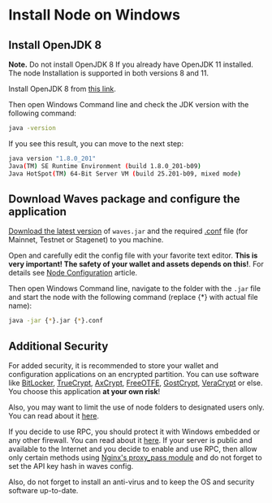 # Install Node on Windows

## Install OpenJDK 8

**Note.** Do not install OpenJDK 8 If you already have OpenJDK 11 installed. The node Installation is supported in both versions 8 and 11.

Install OpenJDK 8 from [this link](https://access.redhat.com/documentation/en-us/openjdk/8/html/openjdk_8_for_windows_getting_started_guide/getting_started_with_openjdk_for_windows).

Then open Windows Command line and check the JDK version with the following command:

```bash
java -version
```

If you see this result, you can move to the next step:

```bash
java version "1.8.0_201"
Java(TM) SE Runtime Environment (build 1.8.0_201-b09)
Java HotSpot(TM) 64-Bit Server VM (build 25.201-b09, mixed mode)
```

## Download Waves package and configure the application

[Download the latest version](https://github.com/wavesplatform/Waves/releases) of `waves.jar` and the required [.conf](https://github.com/wavesplatform/Waves/tree/master/node) file (for Mainnet, Testnet or Stagenet) to you machine.

Open and carefully edit the config file with your favorite text editor. **This is very important! The safety of your wallet and assets depends on this!**. For details see [Node Configuration](/en/waves-node/node-configuration) article.

Then open Windows Command line, navigate to the folder with the `.jar` file and start the node with the following command (replace {*} with actual file name):

```bash
java -jar {*}.jar {*}.conf
```

## Additional Security

For added security, it is recommended to store your wallet and configuration applications on an encrypted partition. You can use software like [BitLocker](https://technet.microsoft.com/en-us/library/cc731549%28v=ws.10%29.aspx), [TrueCrypt](http://truecrypt.sourceforge.net/), [AxCrypt](https://www.axcrypt.net/), [FreeOTFE](https://sourceforge.net/projects/freeotfe.mirror/), [GostCrypt](https://www.gostcrypt.org/), [VeraCrypt](https://veracrypt.codeplex.com/) or else. You choose this application **at your own risk**!

Also, you may want to limit the use of node folders to designated users only. You can read about it [here](https://technet.microsoft.com/en-us/library/cc754344%28v=ws.11%29.aspx).

If you decide to use RPC, you should protect it with Windows embedded or any other firewall. You can read about it [here](http://www.howtogeek.com/112564/how-to-create-advanced-firewall-rules-in-the-windows-firewall/). If your server is public and available to the Internet and you decide to enable and use RPC, then allow only certain methods using [Nginx's proxy\_pass module](http://nginx.org/ru/docs/http/ngx_http_proxy_module.html) and do not forget to set the API key hash in waves config.

Also, do not forget to install an anti-virus and to keep the OS and security software up-to-date.
